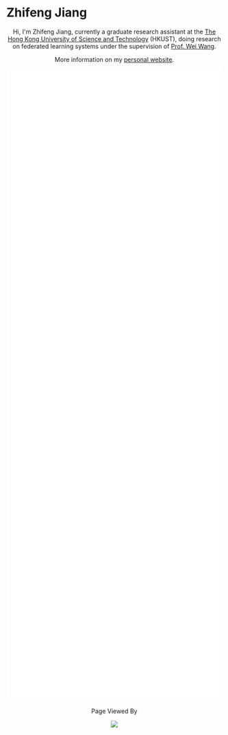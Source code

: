 # Zhifeng Jiang

<p align="center">Hi, I'm Zhifeng Jiang, currently a graduate research assistant at the <a href="https://hkust.edu.hk/home">The Hong Kong University of Science and Technology</a> (HKUST), doing research on federated learning systems under the supervision of <a href="https://www.cse.ust.hk/~weiwa">Prof. Wei Wang</a>.</p>

<p align="center">More information on my <a href="http://home.cse.ust.hk/~zjiangaj">personal website</a>.</p>

<p align="center"><img width=500 src="https://github.com/SamuelGong/SamuelGong/blob/master/github-metrics.svg"></p>

<p align="center">Page Viewed By</p>

<p align="center"><img width=500 src="https://steins-gate-visitor-count.greenhandatsjtu.repl.co/SamuelGong"></p>
